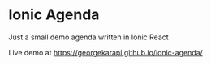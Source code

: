 # Ionic Agenda

Just a small demo agenda written in Ionic React

Live demo at https://georgekarapi.github.io/ionic-agenda/
